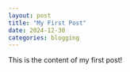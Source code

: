 ```yaml
---
layout: post
title: "My First Post"
date: 2024-12-30
categories: blogging
---
```


This is the content of my first post!